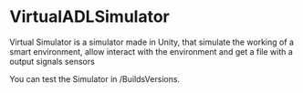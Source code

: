 # VirtualADLSimulator
Virtual Simulator is a simulator made in Unity, that simulate the working of a smart environment, allow interact with the environment and get a file with a output signals sensors

You can test the Simulator in /BuildsVersions.
